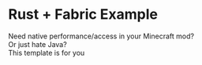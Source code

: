 # Rust + Fabric Example

Need native performance/access in your Minecraft mod? <br>
Or just hate Java? <br>
This template is for you
